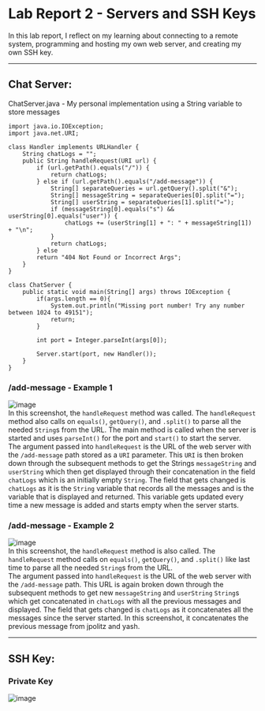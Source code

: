 # **Lab Report 2 - Servers and SSH Keys**   
In this lab report, I reflect on my learning about connecting to a remote system, programming and hosting my own web server, and creating my own SSH key.   

---

## Chat Server:   
ChatServer.java - My personal implementation using a String variable to store messages   
```
import java.io.IOException;
import java.net.URI;

class Handler implements URLHandler {
    String chatLogs = "";
    public String handleRequest(URI url) {
        if (url.getPath().equals("/")) {
            return chatLogs;
        } else if (url.getPath().equals("/add-message")) {
            String[] separateQueries = url.getQuery().split("&");
            String[] messageString = separateQueries[0].split("=");
            String[] userString = separateQueries[1].split("=");
            if (messageString[0].equals("s") && userString[0].equals("user")) {
                chatLogs += (userString[1] + ": " + messageString[1]) + "\n";
            }
            return chatLogs;
        } else
        return "404 Not Found or Incorrect Args";
    }
}

class ChatServer {
    public static void main(String[] args) throws IOException {
        if(args.length == 0){
            System.out.println("Missing port number! Try any number between 1024 to 49151");
            return;
        }

        int port = Integer.parseInt(args[0]);

        Server.start(port, new Handler());
    }
}

```

### /add-message - Example 1   
![image](https://github.com/bl-CSE15L/cse15l-lab-reports/assets/156377155/34421475-bfa2-4fd7-b461-54803c002da6)   
In this screenshot, the ```handleRequest``` method was called. The ```handleRequest``` method also calls on ```equals()```, ```getQuery()```, and ```.split()``` to parse all the needed ```String```s from the URL. The main method is called when the server is started and uses ```parseInt()``` for the port and ```start()``` to start the server.   
The argument passed into ```handleRequest``` is the URL of the web server with the ```/add-message``` path stored as a ```URI``` parameter. This ```URI``` is then broken down through the subsequent methods to get the Strings ```messageString``` and ```userString``` which then get displayed through their concatenation in the field ```chatLogs``` which is an initially empty ```String```.
The field that gets changed is ```chatLogs``` as it is the ```String``` variable that records all the messages and is the variable that is displayed and returned. This variable gets updated every time a new message is added and starts empty when the server starts.   

### /add-message - Example 2   
![image](https://github.com/bl-CSE15L/cse15l-lab-reports/assets/156377155/1fd3cd1d-d197-4534-8aec-969f9b385aa1)   
In this screenshot, the ```handleRequest``` method is also called. The ```handleRequest``` method calls on ```equals()```, ```getQuery()```, and ```.split()``` like last time to parse all the needed ```String```s from the URL.  
The argument passed into ```handleRequest``` is the URL of the web server with the ```/add-message``` path. This URL is again broken down through the subsequent methods to get new ```messageString``` and ```userString``` ```String```s which get concatenated in ```chatLogs``` with all the previous messages and displayed.
The field that gets changed is ```chatLogs``` as it concatenates all the messages since the server started. In this screenshot, it concatenates the previous message from jpolitz and yash.

---
## SSH Key:   

### Private Key   
![image](https://github.com/bl-CSE15L/cse15l-lab-reports/assets/156377155/17509e89-ae81-471d-94cd-e4200cf00af1)
